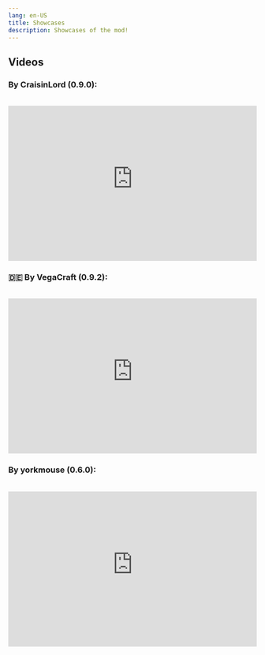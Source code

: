 ```yaml
---
lang: en-US
title: Showcases
description: Showcases of the mod!
---
```


## Videos

### By CraisinLord (0.9.0):
<br/>

<iframe style="display: block; margin-left: auto; margin-right: auto; max-width: 100%;" width="560" height="315" src="https://www.youtube-nocookie.com/embed/gow0dhcOnnc?start=60" title="YouTube video player" frameborder="0" allow="accelerometer; autoplay; clipboard-write; encrypted-media; gyroscope; picture-in-picture; web-share" allowfullscreen></iframe>

### 🇩🇪 By VegaCraft (0.9.2):
<br/>

<iframe style="display: block; margin-left: auto; margin-right: auto; max-width: 100%;" width="560" height="315" src="https://www.youtube-nocookie.com/embed/Q3xjkF02BZs?si=3ov341dZdbX4oqzq" title="YouTube video player" frameborder="0" allow="accelerometer; autoplay; clipboard-write; encrypted-media; gyroscope; picture-in-picture; web-share" allowfullscreen></iframe>

### By yorkmouse (0.6.0):
<br/>

<iframe style="display: block; margin-left: auto; margin-right: auto; max-width: 100%;" width="560" height="315" src="https://www.youtube-nocookie.com/embed/7WDQgRxBUVg" title="YouTube video player" frameborder="0" allow="accelerometer; autoplay; clipboard-write; encrypted-media; gyroscope; picture-in-picture; web-share" allowfullscreen></iframe>
